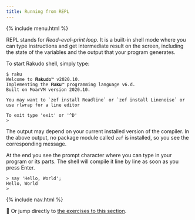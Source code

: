```yaml
---
title: Running from REPL
---
```


{% include menu.html %}

REPL stands for _Read–eval–print loop_. It is a built-in shell mode where you can type instructions and get intermediate result on the screen, including the state of the variables and the output that your program generates.

To start Rakudo shell, simply type:

    $ raku
    Welcome to 𝐑𝐚𝐤𝐮𝐝𝐨™ v2020.10.
    Implementing the 𝐑𝐚𝐤𝐮™ programming language v6.d.
    Built on MoarVM version 2020.10.

    You may want to `zef install Readline` or `zef install Linenoise` or use rlwrap for a line editor

    To exit type 'exit' or '^D'
    > 

The output may depend on your current installed version of the compiler. In the above output, no package module called `zef` is installed, so you see the corresponding message.

At the end you see the prompt character where you can type in your program or its parts. The shell will compile it line by line as soon as you press Enter.

    > say 'Hello, World';
    Hello, World
    > 

{% include nav.html %}

💪 Or jump directly to [the exercises to this section](../exercises).
